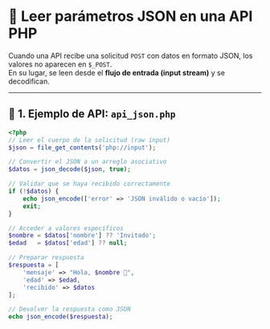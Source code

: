 # 🧩 Leer parámetros JSON en una API PHP

Cuando una API recibe una solicitud `POST` con datos en formato JSON, los valores no aparecen en `$_POST`.  
En su lugar, se leen desde el **flujo de entrada (input stream)** y se decodifican.

---

## 📁 1. Ejemplo de API: `api_json.php`

```php
<?php
// Leer el cuerpo de la solicitud (raw input)
$json = file_get_contents('php://input');

// Convertir el JSON a un arreglo asociativo
$datos = json_decode($json, true);

// Validar que se haya recibido correctamente
if (!$datos) {
    echo json_encode(['error' => 'JSON inválido o vacío']);
    exit;
}

// Acceder a valores específicos
$nombre = $datos['nombre'] ?? 'Invitado';
$edad   = $datos['edad'] ?? null;

// Preparar respuesta
$respuesta = [
    'mensaje' => "Hola, $nombre 👋",
    'edad' => $edad,
    'recibido' => $datos
];

// Devolver la respuesta como JSON
echo json_encode($respuesta);
